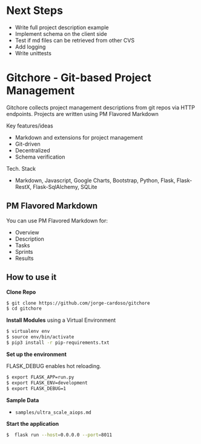 # Next Steps
+ Write full project description example
+ Implement schema on the client side
+ Test if md files can be retrieved from other CVS
+ Add logging 
+ Write unittests

# Gitchore - Git-based Project Management

Gitchore collects project management descriptions from git repos via HTTP endpoints.
Projects are written using PM Flavored Markdown

Key features/ideas
+ Markdown and extensions for project management
+ Git-driven
+ Decentralized
+ Schema verification

Tech. Stack
+ Markdown, Javascript, Google Charts, Bootstrap, Python, Flask, Flask-RestX, Flask-SqlAlchemy, SQLite


## PM Flavored Markdown

You can use PM Flavored Markdown for:
+ Overview
+ Description
+ Tasks
+ Sprints
+ Results


## How to use it

**Clone Repo**

```bash
$ git clone https://github.com/jorge-cardoso/gitchore
$ cd gitchore
```

**Install Modules** using a Virtual Environment

```bash
$ virtualenv env
$ source env/bin/activate
$ pip3 install -r pip-requirements.txt
```

**Set up the environment**

FLASK_DEBUG enables hot reloading. 

```bash
$ export FLASK_APP=run.py
$ export FLASK_ENV=development
$ export FLASK_DEBUG=1  
```

**Sample Data**

- `samples/ultra_scale_aiops.md`


**Start the application**

```bash
$  flask run --host=0.0.0.0 --port=8011
```
